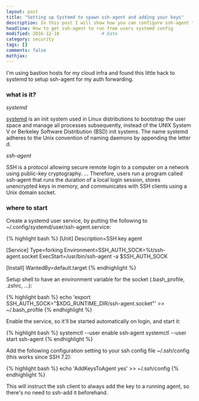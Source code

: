 ```yaml
---
layout: post
title: "Setting up Systemd to spawn ssh-agent and adding your keys"
description: In this post I will show how you can configure ssh-agent to spawn from systemd and add your keys upon login
headline: How to get ssh-agent to run from users systemd config
modified: 2016-12-18                # Date
category: security
tags: []
comments: false
mathjax:
---
```

I'm using bastion hosts for my cloud infra and found this little hack to systemd to setup ssh-agent for my auth forwarding.

### what is it? 

*systemd*

[systemd](https://en.wikipedia.org/wiki/Systemd) is an init system used in Linux distributions to bootstrap the user space and manage all processes subsequently, instead of the UNIX System V or Berkeley Software Distribution (BSD) init systems. The name systemd adheres to the Unix convention of naming daemons by appending the letter d.

*ssh-agent*

SSH is a protocol allowing secure remote login to a computer on a network using public-key cryptography. ... Therefore, users run a program called ssh-agent that runs the duration of a local login session, stores unencrypted keys in memory, and communicates with SSH clients using a Unix domain socket.

### where to start

Create a systemd user service, by putting the following to ~/.config/systemd/user/ssh-agent.service:

{% highlight bash %}
[Unit]
Description=SSH key agent

[Service]
Type=forking
Environment=SSH_AUTH_SOCK=%t/ssh-agent.socket
ExecStart=/usr/bin/ssh-agent -a $SSH_AUTH_SOCK

[Install]
WantedBy=default.target
{% endhighlight %}

Setup shell to have an environment variable for the socket (.bash_profile, .zshrc, ...):

{% highlight bash %}
echo 'export SSH_AUTH_SOCK="$XDG_RUNTIME_DIR/ssh-agent.socket"' >> ~/.bash_profile
{% endhighlight %}

Enable the service, so it'll be started automatically on login, and start it:

{% highlight bash %}
systemctl --user enable ssh-agent
systemctl --user start ssh-agent
{% endhighlight %}

Add the following configuration setting to your ssh config file ~/.ssh/config (this works since SSH 7.2):

{% highlight bash %}
echo 'AddKeysToAgent  yes' >> ~/.ssh/config
{% endhighlight %}

This will instruct the ssh client to always add the key to a running agent, so there's no need to ssh-add it beforehand.
